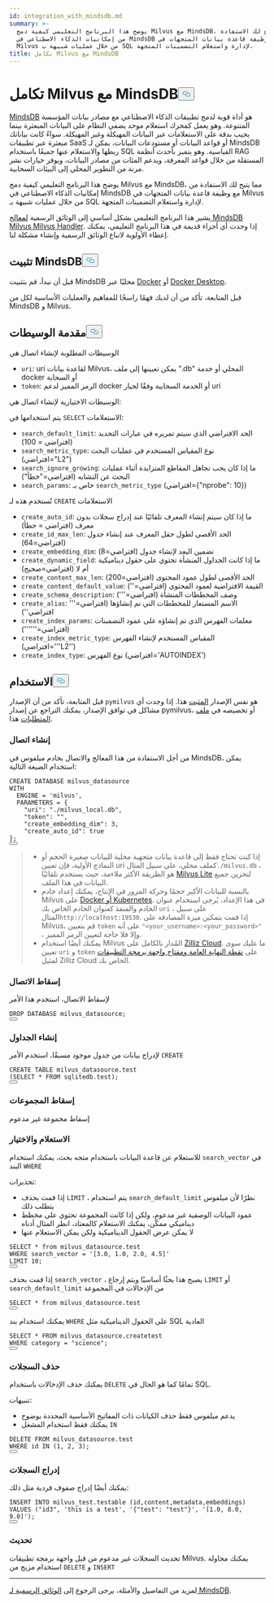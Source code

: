 ```yaml
---
id: integration_with_mindsdb.md
summary: >-
  يوضح هذا البرنامج التعليمي كيفية دمج Milvus مع MindsDB، مما يتيح لك الاستفادة
  من إمكانيات الذكاء الاصطناعي في MindsDB مع وظيفة قاعدة بيانات المتجهات في
  Milvus من خلال عمليات شبيهة ب SQL لإدارة واستعلام التضمينات المتجهة.
title: تكامل Milvus مع MindsDB
---
```

<h1 id="Integrate-Milvus-with-MindsDB" class="common-anchor-header">تكامل Milvus مع MindsDB<button data-href="#Integrate-Milvus-with-MindsDB" class="anchor-icon" translate="no">
      <svg translate="no"
        aria-hidden="true"
        focusable="false"
        height="20"
        version="1.1"
        viewBox="0 0 16 16"
        width="16"
      >
        <path
          fill="#0092E4"
          fill-rule="evenodd"
          d="M4 9h1v1H4c-1.5 0-3-1.69-3-3.5S2.55 3 4 3h4c1.45 0 3 1.69 3 3.5 0 1.41-.91 2.72-2 3.25V8.59c.58-.45 1-1.27 1-2.09C10 5.22 8.98 4 8 4H4c-.98 0-2 1.22-2 2.5S3 9 4 9zm9-3h-1v1h1c1 0 2 1.22 2 2.5S13.98 12 13 12H9c-.98 0-2-1.22-2-2.5 0-.83.42-1.64 1-2.09V6.25c-1.09.53-2 1.84-2 3.25C6 11.31 7.55 13 9 13h4c1.45 0 3-1.69 3-3.5S14.5 6 13 6z"
        ></path>
      </svg>
    </button></h1><p><a href="https://docs.mindsdb.com/what-is-mindsdb">MindsDB</a> هو أداة قوية لدمج تطبيقات الذكاء الاصطناعي مع مصادر بيانات المؤسسة المتنوعة. وهو يعمل كمحرك استعلام موحد يضفي النظام على البيانات المبعثرة بينما يجيب بدقة على الاستعلامات عبر البيانات المهيكلة وغير المهيكلة. سواءً كانت بياناتك مبعثرة عبر تطبيقات SaaS أو قواعد البيانات أو مستودعات البيانات، يمكن لـ MindsDB ربطها والاستعلام عنها جميعًا باستخدام SQL القياسية. وهو يتميز بأحدث أنظمة RAG المستقلة من خلال قواعد المعرفة، ويدعم المئات من مصادر البيانات، ويوفر خيارات نشر مرنة من التطوير المحلي إلى البيئات السحابية.</p>
<p>يوضح هذا البرنامج التعليمي كيفية دمج Milvus مع MindsDB، مما يتيح لك الاستفادة من إمكانيات الذكاء الاصطناعي في MindsDB مع وظيفة قاعدة بيانات المتجهات في Milvus من خلال عمليات شبيهة بـ SQL لإدارة واستعلام التضمينات المتجهة.</p>
<div class="alert note">
<p>يشير هذا البرنامج التعليمي بشكل أساسي إلى الوثائق الرسمية <a href="https://github.com/mindsdb/mindsdb/tree/main/mindsdb/integrations/handlers/milvus_handler">لمعالج MindsDB Milvus Milvus Handler</a>. إذا وجدت أي أجزاء قديمة في هذا البرنامج التعليمي، يمكنك إعطاء الأولوية لاتباع الوثائق الرسمية وإنشاء مشكلة لنا.</p>
</div>
<h2 id="Install-MindsDB" class="common-anchor-header">تثبيت MindsDB<button data-href="#Install-MindsDB" class="anchor-icon" translate="no">
      <svg translate="no"
        aria-hidden="true"
        focusable="false"
        height="20"
        version="1.1"
        viewBox="0 0 16 16"
        width="16"
      >
        <path
          fill="#0092E4"
          fill-rule="evenodd"
          d="M4 9h1v1H4c-1.5 0-3-1.69-3-3.5S2.55 3 4 3h4c1.45 0 3 1.69 3 3.5 0 1.41-.91 2.72-2 3.25V8.59c.58-.45 1-1.27 1-2.09C10 5.22 8.98 4 8 4H4c-.98 0-2 1.22-2 2.5S3 9 4 9zm9-3h-1v1h1c1 0 2 1.22 2 2.5S13.98 12 13 12H9c-.98 0-2-1.22-2-2.5 0-.83.42-1.64 1-2.09V6.25c-1.09.53-2 1.84-2 3.25C6 11.31 7.55 13 9 13h4c1.45 0 3-1.69 3-3.5S14.5 6 13 6z"
        ></path>
      </svg>
    </button></h2><p>قبل أن نبدأ، قم بتثبيت MindsDB محليًا عبر <a href="https://docs.mindsdb.com/setup/self-hosted/docker">Docker</a> أو <a href="https://docs.mindsdb.com/setup/self-hosted/docker-desktop">Docker Desktop</a>.</p>
<p>قبل المتابعة، تأكد من أن لديك فهمًا راسخًا للمفاهيم والعمليات الأساسية لكل من MindsDB و Milvus.</p>
<h2 id="Arguments-Introduction" class="common-anchor-header">مقدمة الوسيطات<button data-href="#Arguments-Introduction" class="anchor-icon" translate="no">
      <svg translate="no"
        aria-hidden="true"
        focusable="false"
        height="20"
        version="1.1"
        viewBox="0 0 16 16"
        width="16"
      >
        <path
          fill="#0092E4"
          fill-rule="evenodd"
          d="M4 9h1v1H4c-1.5 0-3-1.69-3-3.5S2.55 3 4 3h4c1.45 0 3 1.69 3 3.5 0 1.41-.91 2.72-2 3.25V8.59c.58-.45 1-1.27 1-2.09C10 5.22 8.98 4 8 4H4c-.98 0-2 1.22-2 2.5S3 9 4 9zm9-3h-1v1h1c1 0 2 1.22 2 2.5S13.98 12 13 12H9c-.98 0-2-1.22-2-2.5 0-.83.42-1.64 1-2.09V6.25c-1.09.53-2 1.84-2 3.25C6 11.31 7.55 13 9 13h4c1.45 0 3-1.69 3-3.5S14.5 6 13 6z"
        ></path>
      </svg>
    </button></h2><p>الوسيطات المطلوبة لإنشاء اتصال هي</p>
<ul>
<li><code translate="no">uri</code>: uri لقاعدة بيانات Milvus، يمكن تعيينها إلى ملف ".db" المحلي أو خدمة docker أو السحابة</li>
<li><code translate="no">token</code>: الرمز المميز لدعم docker أو الخدمة السحابية وفقًا لخيار uri</li>
</ul>
<p>الوسيطات الاختيارية لإنشاء اتصال هي:</p>
<p>يتم استخدامها في <code translate="no">SELECT</code> الاستعلامات:</p>
<ul>
<li><code translate="no">search_default_limit</code>: الحد الافتراضي الذي سيتم تمريره في عبارات التحديد (افتراضي = 100)</li>
<li><code translate="no">search_metric_type</code>: نوع المقياس المستخدم في عمليات البحث (افتراضي=&quot;L2&quot;)</li>
<li><code translate="no">search_ignore_growing</code>: ما إذا كان يجب تجاهل المقاطع المتزايدة أثناء عمليات البحث عن التشابه (افتراضي="خطأ")</li>
<li><code translate="no">search_params</code>: خاص بـ <code translate="no">search_metric_type</code> (افتراضي={&quot;nprobe&quot;: 10})</li>
</ul>
<p>تُستخدم هذه لـ <code translate="no">CREATE</code> الاستعلامات</p>
<ul>
<li><code translate="no">create_auto_id</code>: ما إذا كان سيتم إنشاء المعرف تلقائيًا عند إدراج سجلات بدون معرف (افتراضي = خطأ)</li>
<li><code translate="no">create_id_max_len</code>: الحد الأقصى لطول حقل المعرف عند إنشاء جدول (افتراضي=64)</li>
<li><code translate="no">create_embedding_dim</code>: تضمين البعد لإنشاء جدول (افتراضي=8)</li>
<li><code translate="no">create_dynamic_field</code>: ما إذا كانت الجداول المنشأة تحتوي على حقول ديناميكية أم لا (افتراضي=صحيح)</li>
<li><code translate="no">create_content_max_len</code>: الحد الأقصى لطول عمود المحتوى (افتراضي=200)</li>
<li><code translate="no">create_content_default_value</code>: القيمة الافتراضية لعمود المحتوى (افتراضي='')</li>
<li><code translate="no">create_schema_description</code>: وصف المخططات المنشأة (افتراضي=''')</li>
<li><code translate="no">create_alias</code>: الاسم المستعار للمخططات التي تم إنشاؤها (افتراضي=''' افتراضي'')</li>
<li><code translate="no">create_index_params</code>: معلمات الفهرس الذي تم إنشاؤه على عمود التضمينات (افتراضي='''''')</li>
<li><code translate="no">create_index_metric_type</code>: المقياس المستخدم لإنشاء الفهرس (افتراضي='''L2'')</li>
<li><code translate="no">create_index_type</code>: نوع الفهرس (افتراضي='AUTOINDEX')</li>
</ul>
<h2 id="Usage" class="common-anchor-header">الاستخدام<button data-href="#Usage" class="anchor-icon" translate="no">
      <svg translate="no"
        aria-hidden="true"
        focusable="false"
        height="20"
        version="1.1"
        viewBox="0 0 16 16"
        width="16"
      >
        <path
          fill="#0092E4"
          fill-rule="evenodd"
          d="M4 9h1v1H4c-1.5 0-3-1.69-3-3.5S2.55 3 4 3h4c1.45 0 3 1.69 3 3.5 0 1.41-.91 2.72-2 3.25V8.59c.58-.45 1-1.27 1-2.09C10 5.22 8.98 4 8 4H4c-.98 0-2 1.22-2 2.5S3 9 4 9zm9-3h-1v1h1c1 0 2 1.22 2 2.5S13.98 12 13 12H9c-.98 0-2-1.22-2-2.5 0-.83.42-1.64 1-2.09V6.25c-1.09.53-2 1.84-2 3.25C6 11.31 7.55 13 9 13h4c1.45 0 3-1.69 3-3.5S14.5 6 13 6z"
        ></path>
      </svg>
    </button></h2><p>قبل المتابعة، تأكد من أن الإصدار <code translate="no">pymilvus</code> هو نفس الإصدار <a href="https://github.com/mindsdb/mindsdb/blob/main/mindsdb/integrations/handlers/milvus_handler/requirements.txt">المثبت</a> هذا. إذا وجدت أي مشاكل في توافق الإصدار، يمكنك التراجع عن إصدار pymilvus، أو تخصيصه في <a href="https://github.com/mindsdb/mindsdb/tree/main/mindsdb/integrations/handlers/milvus_handler">ملف المتطلبات</a> هذا.</p>
<h3 id="Creating-connection" class="common-anchor-header">إنشاء اتصال</h3><p>من أجل الاستفادة من هذا المعالج والاتصال بخادم ميلفوس في MindsDB، يمكن استخدام الصيغة التالية:</p>
<pre><code translate="no" class="language-sql">CREATE DATABASE milvus_datasource
<span class="hljs-type">WITH</span>
  <span class="hljs-variable">ENGINE</span> <span class="hljs-operator">=</span> <span class="hljs-string">&#x27;milvus&#x27;</span>,
  PARAMETERS = {
    <span class="hljs-string">&quot;uri&quot;</span>: <span class="hljs-string">&quot;./milvus_local.db&quot;</span>,
    <span class="hljs-string">&quot;token&quot;</span>: <span class="hljs-string">&quot;&quot;</span>,
    <span class="hljs-string">&quot;create_embedding_dim&quot;</span>: <span class="hljs-number">3</span>,
    <span class="hljs-string">&quot;create_auto_id&quot;</span>: <span class="hljs-literal">true</span>
};
<button class="copy-code-btn"></button></code></pre>
<blockquote>
<ul>
<li>إذا كنت تحتاج فقط إلى قاعدة بيانات متجهية محلية للبيانات صغيرة الحجم أو النماذج الأولية، فإن تعيين uri كملف محلي، على سبيل المثال<code translate="no">./milvus.db</code> ، هو الطريقة الأكثر ملاءمة، حيث يستخدم تلقائيًا <a href="https://milvus.io/docs/milvus_lite.md">Milvus Lite</a> لتخزين جميع البيانات في هذا الملف.</li>
<li>بالنسبة للبيانات الأكبر حجمًا وحركة المرور في الإنتاج، يمكنك إعداد خادم Milvus على <a href="https://milvus.io/docs/install-overview.md">Docker أو Kubernetes</a>. في هذا الإعداد، يُرجى استخدام عنوان الخادم والمنفذ كعنوان الخادم الخاص بك <code translate="no">uri</code> ، على سبيل المثال<code translate="no">http://localhost:19530</code>. إذا قمت بتمكين ميزة المصادقة على Milvus، قم بتعيين <code translate="no">token</code> على أنه <code translate="no">&quot;&lt;your_username&gt;:&lt;your_password&gt;&quot;</code> ، وإلا فلا حاجة لتعيين الرمز المميز.</li>
<li>يمكنك أيضًا استخدام Milvus المُدار بالكامل على <a href="https://zilliz.com/cloud">Zilliz Cloud</a>. ما عليك سوى تعيين <code translate="no">uri</code> و <code translate="no">token</code> على <a href="https://docs.zilliz.com/docs/on-zilliz-cloud-console#cluster-details">نقطة النهاية العامة ومفتاح واجهة برمجة التطبيقات</a> لمثيل Zilliz Cloud الخاص بك.</li>
</ul>
</blockquote>
<h3 id="Dropping-connection" class="common-anchor-header">إسقاط الاتصال</h3><p>لإسقاط الاتصال، استخدم هذا الأمر</p>
<pre><code translate="no" class="language-sql">DROP DATABASE milvus_datasource;
<button class="copy-code-btn"></button></code></pre>
<h3 id="Creating-tables" class="common-anchor-header">إنشاء الجداول</h3><p>لإدراج بيانات من جدول موجود مسبقًا، استخدم الأمر <code translate="no">CREATE</code></p>
<pre><code translate="no" class="language-sql">CREATE TABLE milvus_datasource.test
(SELECT * FROM sqlitedb.test);
<button class="copy-code-btn"></button></code></pre>
<h3 id="Dropping-collections" class="common-anchor-header">إسقاط المجموعات</h3><p>إسقاط مجموعة غير مدعوم</p>
<h3 id="Querying-and-selecting" class="common-anchor-header">الاستعلام والاختيار</h3><p>للاستعلام عن قاعدة البيانات باستخدام متجه بحث، يمكنك استخدام <code translate="no">search_vector</code> في البند <code translate="no">WHERE</code> </p>
<p>تحذيرات:</p>
<ul>
<li>إذا قمت بحذف <code translate="no">LIMIT</code> ، يتم استخدام <code translate="no">search_default_limit</code> نظرًا لأن ميلفوس يتطلب ذلك</li>
<li>عمود البيانات الوصفية غير مدعوم، ولكن إذا كانت المجموعة تحتوي على مخطط ديناميكي ممكّن، يمكنك الاستعلام كالمعتاد، انظر المثال أدناه</li>
<li>لا يمكن عرض الحقول الديناميكية ولكن يمكن الاستعلام عنها</li>
</ul>
<pre><code translate="no" class="language-sql"><span class="hljs-variable constant_">SELECT</span> * <span class="hljs-keyword">from</span> milvus_datasource.<span class="hljs-property">test</span>
<span class="hljs-variable constant_">WHERE</span> search_vector = <span class="hljs-string">&#x27;[3.0, 1.0, 2.0, 4.5]&#x27;</span>
<span class="hljs-variable constant_">LIMIT</span> <span class="hljs-number">10</span>;
<button class="copy-code-btn"></button></code></pre>
<p>إذا قمت بحذف <code translate="no">search_vector</code> ، يصبح هذا بحثًا أساسيًا ويتم إرجاع <code translate="no">LIMIT</code> أو <code translate="no">search_default_limit</code> من الإدخالات في المجموعة</p>
<pre><code translate="no" class="language-sql"><span class="hljs-variable constant_">SELECT</span> * <span class="hljs-keyword">from</span> milvus_datasource.<span class="hljs-property">test</span>
<button class="copy-code-btn"></button></code></pre>
<p>يمكنك استخدام بند <code translate="no">WHERE</code> على الحقول الديناميكية مثل SQL العادية</p>
<pre><code translate="no" class="language-sql">SELECT * FROM milvus_datasource.createtest
<span class="hljs-type">WHERE</span> <span class="hljs-variable">category</span> <span class="hljs-operator">=</span> <span class="hljs-string">&quot;science&quot;</span>;
<button class="copy-code-btn"></button></code></pre>
<h3 id="Deleting-records" class="common-anchor-header">حذف السجلات</h3><p>يمكنك حذف الإدخالات باستخدام <code translate="no">DELETE</code> تمامًا كما هو الحال في SQL.</p>
<p>تنبيهات:</p>
<ul>
<li>يدعم ميلفوس فقط حذف الكيانات ذات المفاتيح الأساسية المحددة بوضوح</li>
<li>يمكنك فقط استخدام المشغل <code translate="no">IN</code> </li>
</ul>
<pre><code translate="no" class="language-sql">DELETE FROM milvus_datasource.test
WHERE <span class="hljs-built_in">id</span> IN (<span class="hljs-number">1</span>, <span class="hljs-number">2</span>, <span class="hljs-number">3</span>);
<button class="copy-code-btn"></button></code></pre>
<h3 id="Inserting-records" class="common-anchor-header">إدراج السجلات</h3><p>يمكنك أيضًا إدراج صفوف فردية مثل ذلك:</p>
<pre><code translate="no" class="language-sql">INSERT INTO milvus_test.testable (<span class="hljs-built_in">id</span>,content,metadata,embeddings)
VALUES (<span class="hljs-string">&quot;id3&quot;</span>, <span class="hljs-string">&#x27;this is a test&#x27;</span>, <span class="hljs-string">&#x27;{&quot;test&quot;: &quot;test&quot;}&#x27;</span>, <span class="hljs-string">&#x27;[1.0, 8.0, 9.0]&#x27;</span>);
<button class="copy-code-btn"></button></code></pre>
<h3 id="Updating" class="common-anchor-header">تحديث</h3><p>تحديث السجلات غير مدعوم من قبل واجهة برمجة تطبيقات Milvus. يمكنك محاولة استخدام مزيج من <code translate="no">DELETE</code> و <code translate="no">INSERT</code></p>
<hr>
<p>لمزيد من التفاصيل والأمثلة، يرجى الرجوع إلى <a href="https://docs.mindsdb.com/what-is-mindsdb">الوثائق الرسمية لـ MindsDB</a>.</p>
